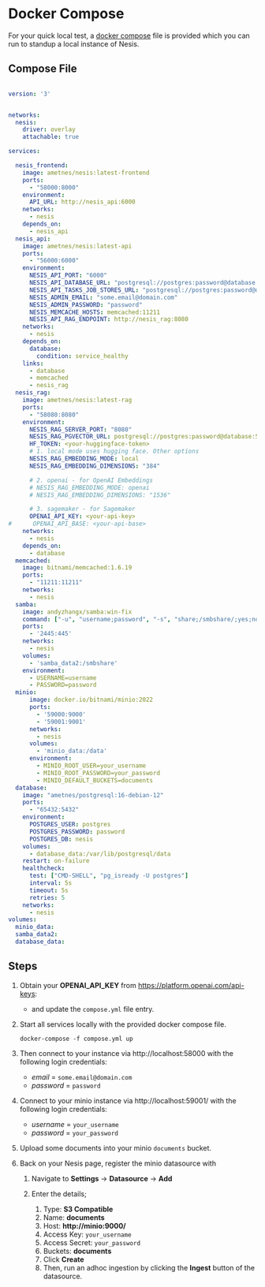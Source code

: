 # Docker Compose
For your quick local test, a <a href="https://github.com/ametnes/nesis/blob/main/compose.yml" target="_blank">docker compose</a> file is provided which you can
run to standup a local instance of Nesis.

## Compose File

```yaml title="compose.yml" linenums="1"

version: '3'


networks:
  nesis:
    driver: overlay
    attachable: true

services:

  nesis_frontend:
    image: ametnes/nesis:latest-frontend
    ports:
      - "58000:8000"
    environment:
      API_URL: http://nesis_api:6000
    networks:
      - nesis
    depends_on:
      - nesis_api
  nesis_api:
    image: ametnes/nesis:latest-api
    ports:
      - "56000:6000"
    environment:
      NESIS_API_PORT: "6000"
      NESIS_API_DATABASE_URL: "postgresql://postgres:password@database:5432/nesis"
      NESIS_API_TASKS_JOB_STORES_URL: "postgresql://postgres:password@database:5432/nesis"
      NESIS_ADMIN_EMAIL: "some.email@domain.com"
      NESIS_ADMIN_PASSWORD: "password"
      NESIS_MEMCACHE_HOSTS: memcached:11211
      NESIS_API_RAG_ENDPOINT: http://nesis_rag:8080
    networks:
      - nesis
    depends_on:
      database:
        condition: service_healthy
    links:
      - database
      - memcached
      - nesis_rag
  nesis_rag:
    image: ametnes/nesis:latest-rag
    ports:
      - "58080:8080"
    environment:
      NESIS_RAG_SERVER_PORT: "8080"
      NESIS_RAG_PGVECTOR_URL: postgresql://postgres:password@database:5432/nesis
      HF_TOKEN: <your-huggingface-token>
      # 1. local mode uses hugging face. Other options
      NESIS_RAG_EMBEDDING_MODE: local
      NESIS_RAG_EMBEDDING_DIMENSIONS: "384"

      # 2. openai - for OpenAI Embeddings
      # NESIS_RAG_EMBEDDING_MODE: openai
      # NESIS_RAG_EMBEDDING_DIMENSIONS: "1536"

      # 3. sagemaker - for Sagemaker
      OPENAI_API_KEY: <your-api-key>
#      OPENAI_API_BASE: <your-api-base>
    networks:
      - nesis
    depends_on:
      - database
  memcached:
    image: bitnami/memcached:1.6.19
    ports:
      - "11211:11211"
    networks:
      - nesis
  samba:
    image: andyzhangx/samba:win-fix
    command: ["-u", "username;password", "-s", "share;/smbshare/;yes;no;no;all;none", "-p"]
    ports:
      - '2445:445'
    networks:
      - nesis
    volumes:
      - 'samba_data2:/smbshare'
    environment:
      - USERNAME=username
      - PASSWORD=password
  minio:
      image: docker.io/bitnami/minio:2022
      ports:
        - '59000:9000'
        - '59001:9001'
      networks:
        - nesis
      volumes:
        - 'minio_data:/data'
      environment:
        - MINIO_ROOT_USER=your_username
        - MINIO_ROOT_PASSWORD=your_password
        - MINIO_DEFAULT_BUCKETS=documents
  database:
    image: "ametnes/postgresql:16-debian-12"
    ports:
      - "65432:5432"
    environment:
      POSTGRES_USER: postgres
      POSTGRES_PASSWORD: password
      POSTGRES_DB: nesis
    volumes:
      - database_data:/var/lib/postgresql/data
    restart: on-failure
    healthcheck:
      test: ["CMD-SHELL", "pg_isready -U postgres"]
      interval: 5s
      timeout: 5s
      retries: 5
    networks:
      - nesis
volumes:
  minio_data:
  samba_data2:
  database_data:

```

## Steps

1. Obtain your **OPENAI_API_KEY** from https://platform.openai.com/api-keys:
      - and update the `compose.yml` file entry.

2. Start all services locally with the provided docker compose file.

   ```commandline
   docker-compose -f compose.yml up
   ```

2. Then connect to your instance via http://localhost:58000 with the following login credentials:
      - *email* = `some.email@domain.com`
      - *password* = `password`

3. Connect to your minio instance via http://localhost:59001/ with the following login credentials:
      - *username* = `your_username`
      - *password* = `your_password`


4. Upload some documents into your minio `documents` bucket.

5. Back on your Nesis page, register the minio datasource with
   1. Navigate to **Settings** -> **Datasource** -> **Add**
   2. Enter the details;
   
      1. Type: **S3 Compatible**
      2. Name: **documents**
      3. Host: **http://minio:9000/**
      4. Access Key: `your_username`
      5. Access Secret: `your_password`
      6. Buckets: **documents**
      7. Click **Create**
      8. Then, run an adhoc ingestion by clicking the **Ingest** button of the datasource.


